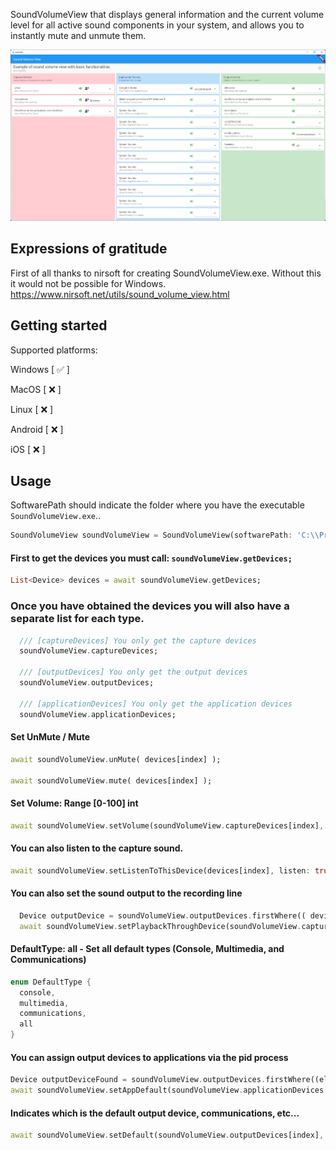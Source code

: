 SoundVolumeView that displays general information and the current volume level for all active sound components in your system, and allows you to instantly mute and unmute them.

![](https://github.com/DomingoMG/sound_volume_view/blob/main/assets/SoundVolumeView.png?raw=true)

## Expressions of gratitude
First of all thanks to nirsoft for creating SoundVolumeView.exe. Without this it would not be possible for Windows.
https://www.nirsoft.net/utils/sound_volume_view.html

## Getting started
Supported platforms:  
  
  Windows [ ✅ ]
  
  MacOS [ ❌ ]
  
  Linux [ ❌ ]
  
  Android [ ❌ ]
  
  iOS [ ❌ ]

## Usage
SoftwarePath should indicate the folder where you have the executable ```SoundVolumeView.exe```..

```dart
SoundVolumeView soundVolumeView = SoundVolumeView(softwarePath: 'C:\\Program Files\\Sound\\');
```

#### First to get the devices you must call: ```soundVolumeView.getDevices;```
```dart
List<Device> devices = await soundVolumeView.getDevices;
```

### Once you have obtained the devices you will also have a separate list for each type.
```dart
  /// [captureDevices] You only get the capture devices
  soundVolumeView.captureDevices;

  /// [outputDevices] You only get the output devices
  soundVolumeView.outputDevices;

  /// [applicationDevices] You only get the application devices
  soundVolumeView.applicationDevices;
```

#### Set UnMute / Mute
```dart
await soundVolumeView.unMute( devices[index] );

await soundVolumeView.mute( devices[index] );
```

#### Set Volume: Range [0-100] int
```dart
await soundVolumeView.setVolume(soundVolumeView.captureDevices[index], 100);
```

#### You can also listen to the capture sound.
```dart
await soundVolumeView.setListenToThisDevice(devices[index], listen: true);
```

#### You can also set the sound output to the recording line
```dart
  Device outputDevice = soundVolumeView.outputDevices.firstWhere(( device ) => device.itemID == value);
  await soundVolumeView.setPlaybackThroughDevice(soundVolumeView.captureDevices[index], outputDevice);
```

#### DefaultType: all - Set all default types (Console, Multimedia, and Communications)
```dart
enum DefaultType {
  console,
  multimedia,
  communications,
  all
}
```

#### You can assign output devices to applications via the pid process
```dart
Device outputDeviceFound = soundVolumeView.outputDevices.firstWhere((element) => element.itemID == itemId);
await soundVolumeView.setAppDefault(soundVolumeView.applicationDevices[index], device, defaultType: DefaultType.all);
```

#### Indicates which is the default output device, communications, etc...
```dart
await soundVolumeView.setDefault(soundVolumeView.outputDevices[index], defaultType: DefaultType.all);
```
